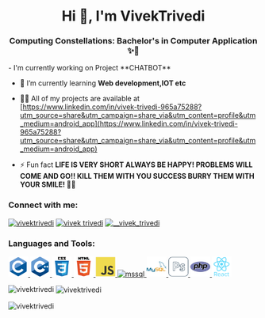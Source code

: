 <h1 align="center">Hi 👋, I'm VivekTrivedi</h1>
<h3 align="center">Computing Constellations: Bachelor's in Computer Application ✨🌌</h3>
- I'm currently working on Project **CHATBOT**

- 🌱 I’m currently learning **Web development,IOT etc**

- 👨‍💻 All of my projects are available at [https://www.linkedin.com/in/vivek-trivedi-965a75288?utm_source=share&utm_campaign=share_via&utm_content=profile&utm_medium=android_app](https://www.linkedin.com/in/vivek-trivedi-965a75288?utm_source=share&utm_campaign=share_via&utm_content=profile&utm_medium=android_app)

- ⚡ Fun fact **LIFE IS VERY SHORT ALWAYS BE HAPPY! PROBLEMS WILL COME AND GO!! KILL THEM WITH YOU SUCCESS BURRY THEM WITH YOUR SMILE! 🙂🙃**

<h3 align="left">Connect with me:</h3>
<p align="left">
<a href="https://linkedin.com/in/vivektrivedi" target="blank"><img align="center" src="https://raw.githubusercontent.com/rahuldkjain/github-profile-readme-generator/master/src/images/icons/Social/linked-in-alt.svg" alt="vivektrivedi" height="30" width="40" /></a>
<a href="https://fb.com/vivek trivedi" target="blank"><img align="center" src="https://raw.githubusercontent.com/rahuldkjain/github-profile-readme-generator/master/src/images/icons/Social/facebook.svg" alt="vivek trivedi" height="30" width="40" /></a>
<a href="https://instagram.com/__vivek_trivedi" target="blank"><img align="center" src="https://raw.githubusercontent.com/rahuldkjain/github-profile-readme-generator/master/src/images/icons/Social/instagram.svg" alt="__vivek_trivedi" height="30" width="40" /></a>
</p>

<h3 align="left">Languages and Tools:</h3>
<p align="left"> <a href="https://www.cprogramming.com/" target="_blank" rel="noreferrer"> <img src="https://raw.githubusercontent.com/devicons/devicon/master/icons/c/c-original.svg" alt="c" width="40" height="40"/> </a> <a href="https://www.w3schools.com/cpp/" target="_blank" rel="noreferrer"> <img src="https://raw.githubusercontent.com/devicons/devicon/master/icons/cplusplus/cplusplus-original.svg" alt="cplusplus" width="40" height="40"/> </a> <a href="https://www.w3schools.com/css/" target="_blank" rel="noreferrer"> <img src="https://raw.githubusercontent.com/devicons/devicon/master/icons/css3/css3-original-wordmark.svg" alt="css3" width="40" height="40"/> </a> <a href="https://www.w3.org/html/" target="_blank" rel="noreferrer"> <img src="https://raw.githubusercontent.com/devicons/devicon/master/icons/html5/html5-original-wordmark.svg" alt="html5" width="40" height="40"/> </a> <a href="https://developer.mozilla.org/en-US/docs/Web/JavaScript" target="_blank" rel="noreferrer"> <img src="https://raw.githubusercontent.com/devicons/devicon/master/icons/javascript/javascript-original.svg" alt="javascript" width="40" height="40"/> </a> <a href="https://www.microsoft.com/en-us/sql-server" target="_blank" rel="noreferrer"> <img src="https://www.svgrepo.com/show/303229/microsoft-sql-server-logo.svg" alt="mssql" width="40" height="40"/> </a> <a href="https://www.mysql.com/" target="_blank" rel="noreferrer"> <img src="https://raw.githubusercontent.com/devicons/devicon/master/icons/mysql/mysql-original-wordmark.svg" alt="mysql" width="40" height="40"/> </a> <a href="https://www.photoshop.com/en" target="_blank" rel="noreferrer"> <img src="https://raw.githubusercontent.com/devicons/devicon/master/icons/photoshop/photoshop-line.svg" alt="photoshop" width="40" height="40"/> </a> <a href="https://www.php.net" target="_blank" rel="noreferrer"> <img src="https://raw.githubusercontent.com/devicons/devicon/master/icons/php/php-original.svg" alt="php" width="40" height="40"/> </a> <a href="https://reactjs.org/" target="_blank" rel="noreferrer"> <img src="https://raw.githubusercontent.com/devicons/devicon/master/icons/react/react-original-wordmark.svg" alt="react" width="40" height="40"/> </a> </p>

<p><img align="left" src="https://github-readme-stats.vercel.app/api/top-langs?username=vivektrivedi&show_icons=true&locale=en&layout=compact" alt="vivektrivedi" /></p>

<p>&nbsp;<img align="center" src="https://github-readme-stats.vercel.app/api?username=vivektrivedi&show_icons=true&locale=en" alt="vivektrivedi" /></p>

<p><img align="center" src="https://github-readme-streak-stats.herokuapp.com/?user=vivektrivedi&" alt="vivektrivedi" /></p>

